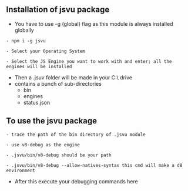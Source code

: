 ## Installation of jsvu package

- You have to use -g (global) flag as this module is always installed globally

```
- npm i -g jsvu

- Select your Operating System

- Select the JS Engine you want to work with and enter; all the engines will be installed

```

- Then a .jsuv folder will be made in your C:\ drive
- contains a bunch of sub-directories
    - bin
    - engines
    - status.json

## To use the jsvu package

```
- trace the path of the bin directory of .jsvu module

- use v8-debug as the engine

- .jsvu/bin/v8-debug should be your path

- .jsvu/bin/v8-debug --allow-natives-syntax this cmd will make a d8 environment

```

- After this execute your debugging commands here